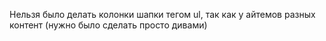 Нельзя было делать колонки шапки тегом ul, так как у айтемов разных контент (нужно было сделать просто дивами)
